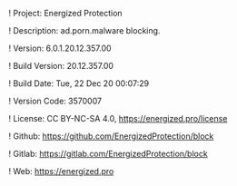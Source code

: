 ! Project: Energized Protection

! Description: ad.porn.malware blocking.

! Version: 6.0.1.20.12.357.00

! Build Version: 20.12.357.00

! Build Date: Tue, 22 Dec 20 00:07:29

! Version Code: 3570007

! License: CC BY-NC-SA 4.0, https://energized.pro/license

! Github: https://github.com/EnergizedProtection/block

! Gitlab: https://gitlab.com/EnergizedProtection/block


! Web: https://energized.pro
